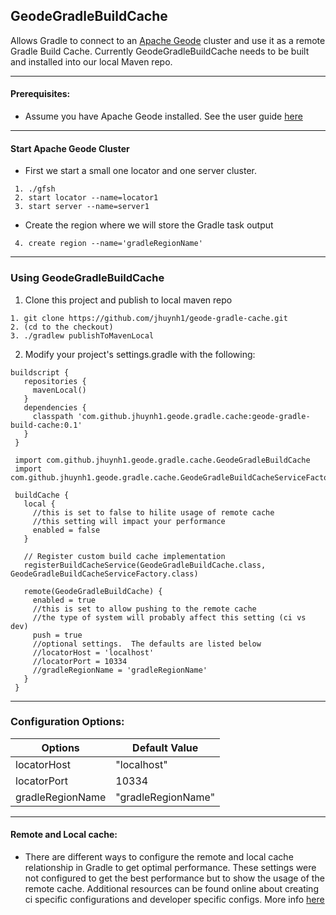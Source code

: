 ## GeodeGradleBuildCache

Allows Gradle to connect to an [Apache Geode](https://geode.apache.org/) cluster and use it as a remote Gradle Build Cache.
Currently GeodeGradleBuildCache needs to be built and installed into our local Maven repo.

***
#### Prerequisites: 
* Assume you have Apache Geode installed.  See the user guide [here](https://geode.apache.org/docs/)
***
#### Start Apache Geode Cluster
* First we start a small one locator and one server cluster.
```
 1. ./gfsh 
 2. start locator --name=locator1
 3. start server --name=server1 
```
* Create the region where we will store the Gradle task output
```
 4. create region --name='gradleRegionName' 
```
***

### Using GeodeGradleBuildCache
 1. Clone this project and publish to local maven repo
```
1. git clone https://github.com/jhuynh1/geode-gradle-cache.git
2. (cd to the checkout)
3. ./gradlew publishToMavenLocal
```
 2. Modify  your project's settings.gradle with the following:
 
```
buildscript {
   repositories {
     mavenLocal()  
   }
   dependencies {
     classpath 'com.github.jhuynh1.geode.gradle.cache:geode-gradle-build-cache:0.1'
   }
 }
 
 import com.github.jhuynh1.geode.gradle.cache.GeodeGradleBuildCache
 import com.github.jhuynh1.geode.gradle.cache.GeodeGradleBuildCacheServiceFactory
 
 buildCache {
   local {
     //this is set to false to hilite usage of remote cache
     //this setting will impact your performance
     enabled = false 
   }

   // Register custom build cache implementation
   registerBuildCacheService(GeodeGradleBuildCache.class, GeodeGradleBuildCacheServiceFactory.class)
 
   remote(GeodeGradleBuildCache) {
     enabled = true 
     //this is set to allow pushing to the remote cache
     //the type of system will probably affect this setting (ci vs dev)
     push = true
     //optional settings.  The defaults are listed below
     //locatorHost = 'localhost'
     //locatorPort = 10334
     //gradleRegionName = 'gradleRegionName'
   }
 }
```
***
### Configuration Options:

 Options | Default Value
 ---       |---
 locatorHost| "localhost"
 locatorPort| 10334
 gradleRegionName| "gradleRegionName"
*** 

#### Remote and Local cache:
* There are different ways to configure the remote and local cache relationship in Gradle to get optimal performance.  These settings were not configured to get the best performance but to show the usage of the remote cache.  Additional resources can be found online about creating ci specific configurations and developer specific configs.  More info [here](https://docs.gradle.org/current/userguide/build_cache.html)
